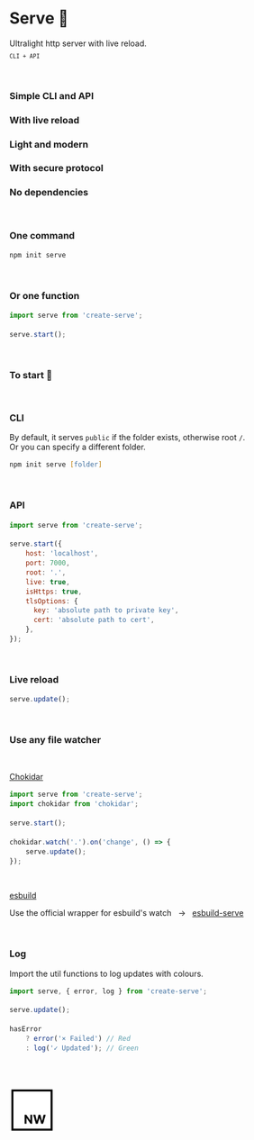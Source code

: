 <div></div>

# Serve 🍛

Ultralight http server with live reload.  
<sub><code>CLI + API</code></sub>

<br>

### Simple CLI and API

### With live reload

### Light and modern

### With secure protocol

### No dependencies

<br>

### One command

```zsh
npm init serve
```

<br>

### Or one function

```js
import serve from 'create-serve';

serve.start();
```

<br>

### To start 🍛

<br>

### CLI

By default, it serves `public` if the folder exists, otherwise root `/`.  
Or you can specify a different folder.

```zsh
npm init serve [folder]
```

<br>

### API

```js
import serve from 'create-serve';

serve.start({
    host: 'localhost',
    port: 7000,
    root: '.',
    live: true,
    isHttps: true,
    tlsOptions: {
      key: 'absolute path to private key',
      cert: 'absolute path to cert',
    },
});
```

<br>

### Live reload

```js
serve.update();
```

<br>

### Use any file watcher

<br>

[Chokidar](https://github.com/paulmillr/chokidar)

```js
import serve from 'create-serve';
import chokidar from 'chokidar';

serve.start();

chokidar.watch('.').on('change', () => {
    serve.update();
});
```

<br>

[esbuild](https://esbuild.github.io/api/#watch)

Use the official wrapper for esbuild's watch &nbsp; → &nbsp; [esbuild-serve](https://github.com/nativew/esbuild-serve)

<br>

### Log

Import the util functions to log updates with colours.

```js
import serve, { error, log } from 'create-serve';

serve.update();

hasError
    ? error('× Failed') // Red
    : log('✓ Updated'); // Green
```

<br><br>

<p>
    <a href="https://github.com/nativew/nativeweb">
        <img src="https://raw.githubusercontent.com/nativew/nativeweb/1e9405c629e3a6491bb59df726044eb3823967bb/logo-square_nativeweb.svg" alt="Native Web" width="80px">
    </a>
</p>

<div></div>
